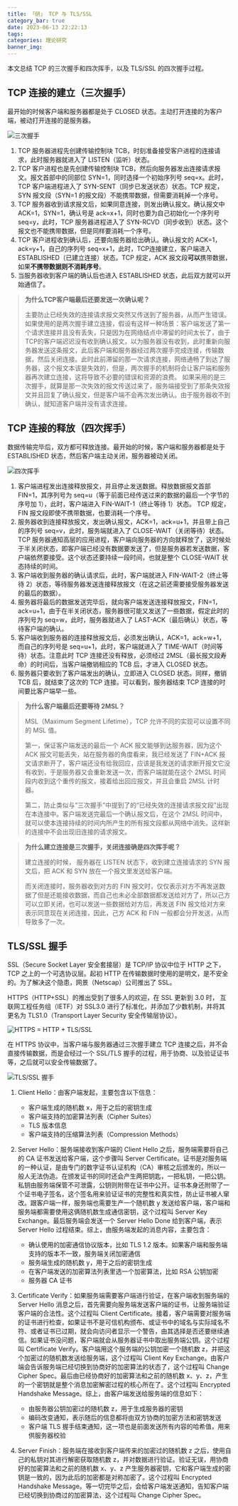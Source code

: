 ```yaml
---
title: 「研」 TCP 与 TLS/SSL
category_bar: true
date: 2023-06-13 22:22:13
tags:
categories: 理论研究
banner_img:
---
```


本文总结 TCP 的三次握手和四次挥手，以及 TLS/SSL 的四次握手过程。

<!-- more -->

## TCP 连接的建立（三次握手）

最开始的时候客户端和服务器都是处于 CLOSED 状态。主动打开连接的为客户端，被动打开连接的是服务器。

![三次握手](1.png)

1. TCP 服务器进程先创建传输控制块 TCB，时刻准备接受客户进程的连接请求，此时服务器就进入了 LISTEN（监听）状态。
2. TCP 客户进程也是先创建传输控制块 TCB，然后向服务器发出连接请求报文。报文首部中的同部位 SYN=1，同时选择一个初始序列号 seq=x。此时，TCP 客户端进程进入了 SYN-SENT（同步已发送状态）状态。TCP 规定，SYN 报文段（SYN=1 的报文段）不能携带数据，但需要消耗掉一个序号。
3. TCP 服务器收到请求报文后，如果同意连接，则发出确认报文。确认报文中 ACK=1，SYN=1，确认号是 ack=x+1，同时也要为自己初始化一个序列号 seq=y，此时，TCP 服务器进程进入了 SYN-RCVD（同步收到）状态。这个报文也不能携带数据，但是同样要消耗一个序号。
4. TCP 客户进程收到确认后，还要向服务器给出确认。确认报文的 ACK=1，ack=y+1，自己的序列号 seq=x+1，此时，TCP连接建立，客户端进入 ESTABLISHED（已建立连接）状态。TCP 规定，ACK 报文段**可以**携带数据，如果**不携带数据则不消耗序号**。
5. 当服务器收到客户端的确认后也进入 ESTABLISHED 状态，此后双方就可以开始通信了。

> **为什么TCP客户端最后还要发送一次确认呢？**
> 
> 主要防止已经失效的连接请求报文突然又传送到了服务器，从而产生错误。
> 如果使用的是两次握手建立连接，假设有这样一种场景：客户端发送了第一个请求连接并且没有丢失，只是因为在网络结点中滞留的时间太长了，由于TCP的客户端迟迟没有收到确认报文，以为服务器没有收到，此时重新向服务器发送这条报文，此后客户端和服务器经过两次握手完成连接，传输数据，然后关闭连接。此时此前滞留的那一次请求连接，网络通畅了到达了服务器，这个报文本该是失效的，但是，两次握手的机制将会让客户端和服务器再次建立连接，这将导致不必要的错误和资源的浪费。
> 如果采用的是三次握手，就算是那一次失效的报文传送过来了，服务端接受到了那条失效报文并且回复了确认报文，但是客户端不会再次发出确认。由于服务器收不到确认，就知道客户端并没有请求连接。

## TCP 连接的释放（四次挥手）

数据传输完毕后，双方都可释放连接。最开始的时候，客户端和服务器都是处于 ESTABLISHED 状态，然后客户端主动关闭，服务器被动关闭。

![四次挥手](2.png)

1. 客户端进程发出连接释放报文，并且停止发送数据。释放数据报文首部 FIN=1，其序列号为 seq=u（等于前面已经传送过来的数据的最后一个字节的序号加 1），此时，客户端进入 FIN-WAIT-1（终止等待 1）状态。 TCP 规定，FIN 报文段即使不携带数据，也要消耗一个序号。
2. 服务器收到连接释放报文，发出确认报文，ACK=1，ack=u+1，并且带上自己的序列号 seq=v，此时，服务端就进入了 CLOSE-WAIT（关闭等待）状态。TCP 服务器通知高层的应用进程，客户端向服务器的方向就释放了，这时候处于半关闭状态，即客户端已经没有数据要发送了，但是服务器若发送数据，客户端依然要接受。这个状态还要持续一段时间，也就是整个 CLOSE-WAIT 状态持续的时间。
3. 客户端收到服务器的确认请求后，此时，客户端就进入 FIN-WAIT-2（终止等待 2）状态，等待服务器发送连接释放报文（在这之前还需要接受服务器发送的最后的数据）。
4. 服务器将最后的数据发送完毕后，就向客户端发送连接释放报文，FIN=1，ack=u+1，由于在半关闭状态，服务器很可能又发送了一些数据，假定此时的序列号为 seq=w，此时，服务器就进入了 LAST-ACK（最后确认）状态，等待客户端的确认。
5. 客户端收到服务器的连接释放报文后，必须发出确认，ACK=1，ack=w+1，而自己的序列号是 seq=u+1，此时，客户端就进入了 TIME-WAIT（时间等待）状态。注意此时 TCP 连接还没有释放，必须经过 2MSL（最长报文段寿命）的时间后，当客户端撤销相应的 TCB 后，才进入 CLOSED 状态。
6. 服务器只要收到了客户端发出的确认，立即进入 CLOSED 状态。同样，撤销 TCB 后，就结束了这次的 TCP 连接。可以看到，服务器结束 TCP 连接的时间要比客户端早一些。

> **为什么客户端最后还要等待 2MSL？**
>
> MSL（Maximum Segment Lifetime），TCP 允许不同的实现可以设置不同的 MSL 值。
> 
> 第一，保证客户端发送的最后一个 ACK 报文能够到达服务器，因为这个 ACK 报文可能丢失，站在服务器的角度看来，我已经发送了 FIN+ACK 报文请求断开了，客户端还没有给我回应，应该是我发送的请求断开报文它没有收到，于是服务器又会重新发送一次，而客户端就能在这个 2MSL 时间段内收到这个重传的报文，接着给出回应报文，并且会重启 2MSL 计时器。
> 
> 第二，防止类似与“三次握手”中提到了的“已经失效的连接请求报文段”出现在本连接中。客户端发送完最后一个确认报文后，在这个 2MSL 时间中，就可以使本连接持续的时间内所产生的所有报文段都从网络中消失。这样新的连接中不会出现旧连接的请求报文。

> **为什么建立连接是三次握手，关闭连接确是四次挥手呢？**
> 
> 建立连接的时候， 服务器在 LISTEN 状态下，收到建立连接请求的 SYN 报文后，把 ACK 和 SYN 放在一个报文里发送给客户端。
> 
> 而关闭连接时，服务器收到对方的 FIN 报文时，仅仅表示对方不再发送数据了但是还能接收数据，而自己也未必全部数据都发送给对方了，所以己方可以立即关闭，也可以发送一些数据给对方后，再发送 FIN 报文给对方来表示同意现在关闭连接，因此，己方 ACK 和 FIN 一般都会分开发送，从而导致多了一次。

## TLS/SSL 握手

SSL（Secure Socket Layer 安全套接层）是 TCP/IP 协议中位于 HTTP 之下，TCP 之上的一个可选协议层。起初 HTTP 在传输数据时使用的是明文，是不安全的。为了解决这个隐患，网景（Netscap）公司推出了 SSL。

HTTPS（HTTP+SSL）的推出受到了很多人的欢迎，在 SSL 更新到 3.0 时， 互联网工程任务组（IETF）对 SSL3.0 进行了标准化，并添加了少数机制，并将其更名为 TLS1.0（Transport Layer Security 安全传输层协议）。

![HTTPS = HTTP + TLS/SSL](3.png)

在 HTTPS 协议中，当客户端与服务器通过三次握手建立 TCP 连接之后，并不会直接传输数据，而是会经过一个 SSL/TLS 握手的过程，用于协商、以及验证证书等，之后就可以安全传输数据了。

![TLS/SSL 握手](4.png)

1. Client Hello：由客户端发起，主要包含以下信息：
   - 客户端生成的随机数 x，用于之后的密钥生成
   - 客户端支持的加密算法列表（Cipher Suites）
   - TLS 版本信息
   - 客户端支持的压缩算法列表（Compression Methods）

2. Server Hello：服务端接收到客户端的 Client Hello 之后，服务端需要将自己的 CA 证书发送给客户端，这个步骤叫 Server Certificate。证书是对服务端的一种认证，是由专门的数字证书认证机构（CA）审核之后颁发的，所以一般人无法伪造。在颁发证书的同时还会产生两把钥匙，一把私钥，一把公钥。私钥由服务端保管不可泄露，公钥则附带在证书中公开。证书本身还附带了一个证书电子签名，这个签名用来验证证书的完整性和真实性，防止证书被人窜改。跟客户端一样，服务端也需要生产一个随机数 y 发送给客户端，客户端和服务端都需要使用这俩随机数生成通信密钥，这个过程叫 Server Key Exchange。最后服务端会发送一个 Server Hello Done 给到客户端，表示 Server Hello 过程结束。综上，由服务端发起的消息内容，主要包含：
   * 确认使用的加密通信协议版本，比如 TLS 1.2 版本。如果客户端和服务端支持的版本不一致，服务端关闭加密通信
   * 服务端生成的随机数 y，用于之后的密钥生成
   * 在客户端发送的加密算法列表里选一个加密算法，比如 RSA 公钥加密
   * 服务器 CA 证书

3. Certificate Verify：如果服务端需要客户端进行验证，在客户端收到服务端的 Server Hello 消息之后，首先需要向服务端发送客户端的证书，让服务端验证客户端的合法性。这个过程叫 Client Certificate。接着，客户端需要对服务端的证书进行检查，如果证书不是可信机构颁布、或证书中的域名与实际域名不符、或者证书已过期，就会向访问者显示一个警告，由其选择是否还要继续通信。如果证书没问题，客户端就会从服务器证书中取出服务端公钥。这个过程叫 Certificate Verify。客户端用这个服务端的公钥加密一个随机数 z，并把这个加密过的随机数发送给服务端，这个过程叫 Client Key Exchange。由客户端会告诉服务端已经切换到协商好的加密算法的状态了，这个过程叫 Change Cipher Spec。最后由已经协商好的加密算法和之前的随机数 x、y、z，产生的一个密钥就是整个消息加密解密过程的核心所在了。这个过程叫 Encrypted Handshake Message。综上，由客户端发送给服务端的信息如下：
   * 由服务器公钥加密过的随机数 z，用于生成服务器的密钥
   * 编码改变通知，表示随后的信息都将由双方协商的加密方法和密钥发送
   * 客户端 TLS 握手结束通知，这一项也是前面发送所有内容的哈希值，用来供服务器校验

4. Server Finish：服务端在接收到客户端传来的加密过的随机数 z 之后，使用自己的私钥对其进行解密获取随机数 z，并对数据进行验证。验证无误，用协商好的加密算法和之前的随机数 x、y、z 产生服务器密钥，它和客户端生成的密钥是一致的，因为此后的加密都是对称加密了。这个过程叫 Encrypted Handshake Message。等一切完毕之后，会给客户端发送通知，告知客户端已经切换到协商过的加密算法，这个过程叫 Change Cipher Spec。